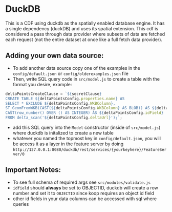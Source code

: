 # DuckDB 
This is a CDF using duckdb as the spatially enabled database engine. It has a single dependency (duckDB) and uses its spatial extension. This cdf is considered a pass through data provider where subsets of data are fetched each request (not the entire dataset at once like a full fetch data provider). 

## Adding your own data source: 
- To add another data source copy one of the examples in the `config/default.json` or `config/olderexamples.json` file
- Then, write SQL query code in `src/model.js` to create a table with the format you desire, example: 
```javascript
deltaPointsCreateClause = `${secretClause}
CREATE TABLE ${deltaPointsConfig.properties.name} AS 
SELECT * EXCLUDE ${deltaPointsConfig.WKBColumn}, 
ST_GeomFromWKB(CAST(${deltaPointsConfig.WKBColumn} AS BLOB)) AS ${deltaPointsConfig.geomOutColumn}, 
CAST(row_number() OVER () AS INTEGER) AS ${deltaPointsConfig.idField}
FROM delta_scan('${deltaPointsConfig.deltaUrl}');`;
```
- add this SQL query into the `Model` constructor (inside of `src/model.js`) where duckdb is initalized to create a new table 
- whatever you named the topmost key in `config/default.json`, you will be access it as a layer in the feature server by doing `http://127.0.0.1:8080/duckdb/rest/services/{yourkeyhere}/FeatureServer/0`

## Important Notes: 
- To see full schema of required args see `src/modules/validate.js`
- `idfield` should **always** be set to OBJECTID, duckdb will create a row number and set it to `OBJECTID` since koop requires an object id field
- other id fields in your data columns can be accessed with sql where queries 